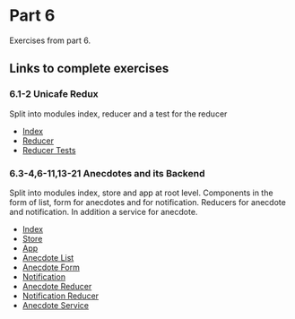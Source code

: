 # Part 6

Exercises from part 6.

## Links to complete exercises

### 6.1-2 Unicafe Redux
Split into modules index, reducer and a test for the reducer
- [Index](https://github.com/rescawen/Fall2020Fullstack/blob/master/Part6/unicafe-redux/src/index.js)
- [Reducer](https://github.com/rescawen/Fall2020Fullstack/blob/master/Part6/unicafe-redux/src/reducer.js)
- [Reducer Tests](https://github.com/rescawen/Fall2020Fullstack/blob/master/Part6/unicafe-redux/src/reducer.test.js)

### 6.3-4,6-11,13-21 Anecdotes and its Backend
Split into modules index, store and app at root level. 
Components in the form of list, form for anecdotes and for notification.
Reducers for anecdote and notification. In addition a service for anecdote. 
- [Index](https://github.com/rescawen/Fall2020Fullstack/blob/master/Part6/anecdotes-redux/src/index.js)
- [Store](https://github.com/rescawen/Fall2020Fullstack/blob/master/Part6/anecdotes-redux/src/store.js)
- [App](https://github.com/rescawen/Fall2020Fullstack/blob/master/Part6/anecdotes-redux/src/App.js)
- [Anecdote List](https://github.com/rescawen/Fall2020Fullstack/blob/master/Part6/anecdotes-redux/src/components/AnecdoteList.js)
- [Anecdote Form](https://github.com/rescawen/Fall2020Fullstack/blob/master/Part6/anecdotes-redux/src/components/AnecdoteForm.js)
- [Notification](https://github.com/rescawen/Fall2020Fullstack/blob/master/Part6/anecdotes-redux/src/components/Notification.js)
- [Anecdote Reducer](https://github.com/rescawen/Fall2020Fullstack/blob/master/Part6/anecdotes-redux/src/reducers/anecdoteReducer.js)
- [Notification Reducer](https://github.com/rescawen/Fall2020Fullstack/blob/master/Part6/anecdotes-redux/src/reducers/notificationReducer.js)
- [Anecdote Service](https://github.com/rescawen/Fall2020Fullstack/tree/master/Part6/anecdotes-redux/src/services)





 



